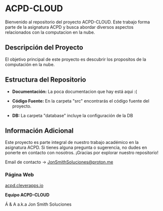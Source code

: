 # ACPD-CLOUD

Bienvenido al repositorio del proyecto ACPD-CLOUD. Este trabajo forma parte de la asignatura ACPD y busca abordar diversos aspectos relacionados con la computacion en la nube.

## Descripción del Proyecto

El objetivo principal de este proyecto es descubrir los propositos de la computación en la nube.

## Estructura del Repositorio

- **Documentación:** La poca documentacion que hay está aqui :(

- **Código Fuente:** En la carpeta "src" encontrarás el código fuente del proyecto.

- **DB:** La carpeta "database" incluye la configuración de la DB

## Información Adicional

Este proyecto es parte integral de nuestro trabajo académico en la asignatura ACPD. Si tienes alguna pregunta o sugerencia, no dudes en ponerte en contacto con nosotros. ¡Gracias por explorar nuestro repositorio! 

Email de contacto -> JonSmithSoluciones@proton.me

### Página Web 
[acpd.cleverapps.io
](https://acpd.cleverapps.io/)

**Equipo ACPD-CLOUD**

Á & A a.k.a Jon Smith Soluciones

